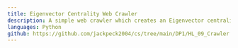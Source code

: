 ```yaml
---
title: Eigenvector Centrality Web Crawler
description: A simple web crawler which creates an Eigenvector centrality graph starting from a web page. It saves the graphs to json and reads if already exists. It was started a school project and is not developed personally in free time to expand knowledge on web science algorithms
languages: Python
github: https://github.com/jackpeck2004/cs/tree/main/DP1/HL_09_Crawler
---
```

